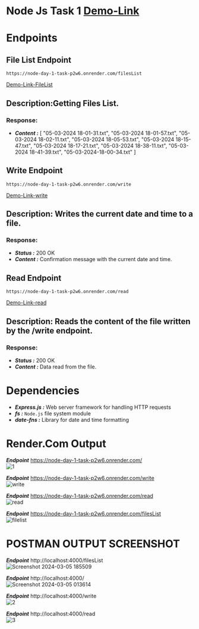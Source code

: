 # Node Js Task 1 [Demo-Link](https://node-day-1-task-p2w6.onrender.com/)

# Endpoints

## File List  Endpoint

`https://node-day-1-task-p2w6.onrender.com/filesList`

[Demo-Link-FileList](https://node-day-1-task-p2w6.onrender.com/filesList)

## Description:Getting Files List.
### Response:
+ ***Content :*** 
[
    "05-03-2024 18-01-31.txt",
    "05-03-2024 18-01-57.txt",
    "05-03-2024 18-02-11.txt",
    "05-03-2024 18-05-53.txt",
    "05-03-2024 18-15-47.txt",
    "05-03-2024 18-17-21.txt",
    "05-03-2024 18-38-11.txt",
    "05-03-2024 18-41-39.txt",
    "05-03-2024-18-00-34.txt"
]

## Write Endpoint
`https://node-day-1-task-p2w6.onrender.com/write`

[Demo-Link-write](https://node-day-1-task-p2w6.onrender.com/write)

## Description: Writes the current date and time to a file.
### Response:
+ ***Status :*** 200 OK
+ ***Content :*** Confirmation message with the current date and time.

## Read Endpoint
`https://node-day-1-task-p2w6.onrender.com/read`

[Demo-Link-read](https://node-day-1-task-p2w6.onrender.com/read)

## Description: Reads the content of the file written by the /write endpoint.
### Response:
+ ***Status :*** 200 OK
+ ***Content :*** Data read from the file.


# Dependencies

+ ***Express.js :*** Web server framework for handling HTTP requests
+ ***fs :*** ```Node.js``` file system module
+ ***date-fns :*** Library for date and time formatting

# Render.Com Output
***Endpoint***
https://node-day-1-task-p2w6.onrender.com/<br>
![1](https://github.com/GandhiRam2202/Node-Day-1-Task/assets/152801640/09214008-c137-4ba6-8523-6c884c30d00e)


***Endpoint***
https://node-day-1-task-p2w6.onrender.com/write<br>
![write](https://github.com/GandhiRam2202/Node-Day-1-Task/assets/152801640/b0fb254d-27d4-468c-9a17-9abe8a524359)


***Endpoint***
https://node-day-1-task-p2w6.onrender.com/read<br>
![read](https://github.com/GandhiRam2202/Node-Day-1-Task/assets/152801640/38de5af3-75fe-43b4-b44d-c0a38e607d22)


***Endpoint***
https://node-day-1-task-p2w6.onrender.com/filesList<br>
![filelist](https://github.com/GandhiRam2202/Node-Day-1-Task/assets/152801640/9417e584-f2f9-4a2d-808e-4dea1713b37e)



# POSTMAN OUTPUT SCREENSHOT
***Endpoint***
http://localhost:4000/filesList<br>
![Screenshot 2024-03-05 185509](https://github.com/GandhiRam2202/Node-Day-1-Task/assets/152801640/51df5038-833a-4f14-818f-0dca638d71a0)

***Endpoint***
http://localhost:4000/<br>
![Screenshot 2024-03-05 013614](https://github.com/GandhiRam2202/Node-Day-1-Task/assets/152801640/2d2189c7-5ce9-43c8-99e3-07304fbe4aa7)

***Endpoint***
http://localhost:4000/write<br>
![2](https://github.com/GandhiRam2202/Node-Day-1-Task/assets/152801640/e3ae51b5-c876-4a74-a934-57654c1f2145)

***Endpoint***
http://localhost:4000/read<br>
![3](https://github.com/GandhiRam2202/Node-Day-1-Task/assets/152801640/84d0e5f0-e135-4fed-b12f-a6a1fffb6248)
